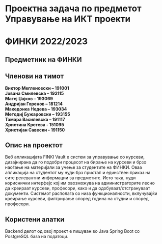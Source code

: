 # Проектна задача по предметот Управување на ИКТ проекти
# ФИНКИ 2022/2023

## Предметник на ФИНКИ

## Членови на тимот

<b>Виктор Мегленовски – 191001 <br>
Јована Смилевска – 192115<br>
Матеј Џајков – 193069<br>
Андријан Горенов – 181214<br>
Македонка Недева – 193034<br>
Методиј Бужаровски – 193155<br>
Тамара Василевска – 191117<br>
Христина Крстева - 151095<br>
Христијан Савески - 191150</b><br>

## Опис на проектот

Веб апликацијата FINKI Vault e систем за управување со курсеви, дизајнирана да го подобри процесот на бирање на курсеви и брзо наоѓање на материјали за учење за студентите на ФИНКИ. Оваа апликација на студентот му нуди брз пристап и единствен приказ на сите релевантни информации за предметите. Исто така, нуди кориснички интерфејс кој им овозможува на администраторите лесно да креираат курсеви, професори, како и да одобуваат/отстрануваат документи. Системот располага со низа функционалности, вклучувајќи креирање курсеви, филтрирање според година на студии и според професори.


## Користени алатки

Backend делот од овој проект е пишуван во Java Spring Boot со PostgreSQL база на податоци. 
